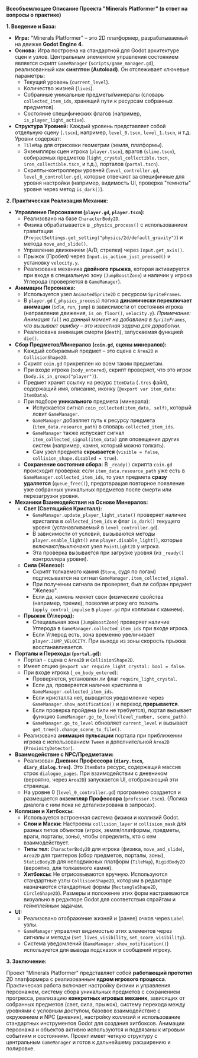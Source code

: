 **Всеобъемлющее Описание Проекта "Minerals Platformer" (в ответ на вопросы о практике)**

**1. Введение и База:**

*   **Игра:** "Minerals Platformer" – это 2D платформер, разрабатываемый на движке **Godot Engine 4**.
*   **Основа:** Игра построена на стандартной для Godot архитектуре сцен и узлов. Центральным элементом управления состоянием является скрипт `GameManager` (`scripts/game_manager.gd`), реализованный как **синглтон (Autoload)**. Он отслеживает ключевые параметры:
    *   Текущий уровень (`current_level`).
    *   Количество жизней (`lives`).
    *   Собранные уникальные предметы/минералы (словарь `collected_item_ids`, хранящий пути к ресурсам собранных предметов).
    *   Состояние специфических флагов (например, `is_player_light_active`).
*   **Структура Уровней:** Каждый уровень представляет собой отдельную сцену (`.tscn`), например, `level_0.tscn`, `level_1.tscn`, и т.д. Уровни содержат:
    *   `TileMap` для отрисовки геометрии (земля, платформы).
    *   Экземпляры сцен игрока (`player.tscn`), врагов (`slime.tscn`), собираемых предметов (`light_crystal_collectible.tscn`, `iron_collectible.tscn`, и т.д.), порталов (`portal.tscn`).
    *   Скрипты-контроллеры уровней (`level_controller.gd`, `level_0_controller.gd`), которые отвечают за специфичные для уровня настройки (например, видимость UI, проверка "темноты" уровня через метод `is_dark()`).

**2. Практическая Реализация Механик:**

*   **Управление Персонажем (`player.gd`, `player.tscn`):**
    *   Реализовано на базе `CharacterBody2D`.
    *   Физика обрабатывается в `_physics_process()` с использованием гравитации (`ProjectSettings.get_setting("physics/2d/default_gravity")`) и метода `move_and_slide()`.
    *   Управление движением (A/D, стрелки) через `Input.get_axis()`.
    *   Прыжок (Пробел) через `Input.is_action_just_pressed()` и установку `velocity.y`.
    *   Реализована механика **двойного прыжка**, которая активируется при входе в специальную зону (`JumpBoostZone`) и наличии у игрока Углерода (проверяется в `GameManager`).
*   **Анимации Персонажа:**
    *   Используется узел `AnimatedSprite2D` с ресурсом `SpriteFrames`.
    *   В `player.gd` (`_physics_process`) логика **динамически переключает анимации** (`idle`, `run`, `jump`) в зависимости от состояния игрока (направление движения, `is_on_floor()`, `velocity.y`). *Примечание: Анимация `fall` на данный момент не добавлена в `SpriteFrames`, что вызывает ошибку – это известная задача для доработки.*
    *   Реализована анимация смерти (`death`), запускаемая функцией `die()`.
*   **Сбор Предметов/Минералов (`coin.gd`, сцены минералов):**
    *   Каждый собираемый предмет – это сцена с `Area2D` и `CollisionShape2D`.
    *   Скрипт `coin.gd` прикреплен ко всем таким предметам.
    *   При входе игрока (`body_entered`), скрипт проверяет, что это игрок (`body.is_in_group("player")`).
    *   Предмет хранит ссылку на ресурс `ItemData` (`.tres` файл), содержащий имя, описание, иконку (`@export var item_data: ItemData`).
    *   При подборе **уникального** предмета (минерала):
        *   Испускается сигнал `coin_collected(item_data, self)`, который ловит `GameManager`.
        *   `GameManager` добавляет путь к ресурсу предмета (`item_data.resource_path`) в словарь `collected_item_ids`.
        *   `GameManager` также испускает сигнал `item_collected_signal(item_data)` для оповещения других систем (например, камня, который можно толкать).
        *   Сам узел предмета **скрывается** (`visible = false`, `collision_shape.disabled = true`).
    *   **Сохранение состояния сбора:** В `_ready()` скрипта `coin.gd` происходит проверка: если `item_data.resource_path` уже есть в `GameManager.collected_item_ids`, то узел предмета **сразу удаляется** (`queue_free()`), предотвращая повторное появление уже собранных уникальных предметов после смерти или перезагрузки уровня.
*   **Механики Взаимодействия на Основе Минералов:**
    *   **Свет (Светящийся Кристалл):**
        *   `GameManager.update_player_light_state()` проверяет наличие кристалла в `collected_item_ids` и флаг `is_dark()` текущего уровня (устанавливаемый в `level_controller.gd`).
        *   В зависимости от условий, вызываются методы `player.enable_light()` или `player.disable_light()`, которые включают/выключают узел `PointLight2D` у игрока.
        *   Эта проверка вызывается при загрузке уровня (из `_ready()` контроллера уровня).
    *   **Сила (Железо):**
        *   Скрипт толкаемого камня (`Stone`, судя по логам) подписывается на сигнал `GameManager.item_collected_signal`.
        *   При получении сигнала он проверяет, был ли собран предмет "Железо".
        *   Если да, камень меняет свои физические свойства (например, трение), позволяя игроку его толкать (`apply_central_impulse` в `player.gd` при коллизии с камнем).
    *   **Прыжок (Углерод):**
        *   Специальная зона (`JumpBoostZone`) проверяет наличие Углерода в `GameManager.collected_item_ids` при входе игрока.
        *   Если Углерод есть, зона временно увеличивает `player.JUMP_VELOCITY`. При выходе из зоны скорость прыжка восстанавливается.
*   **Порталы и Переходы (`portal.gd`):**
    *   Портал – сцена с `Area2D` и `CollisionShape2D`.
    *   Имеет опцию `@export var require_light_crystal: bool = false`.
    *   При входе игрока (`_on_body_entered`):
        *   Проверяется, установлен ли флаг `require_light_crystal`.
        *   Если да, проверяется наличие кристалла в `GameManager.collected_item_ids`.
        *   Если кристалла нет, выводится уведомление через `GameManager.show_notification()` и переход **прерывается**.
        *   Если проверка пройдена (или не требуется), портал вызывает функцию `GameManager.go_to_level(level_number, scene_path)`.
        *   `GameManager.go_to_level` обновляет `current_level` и вызывает `get_tree().change_scene_to_file()`.
    *   Реализована **анимация пульсации** портала при приближении игрока с использованием `Tween` и дополнительной `Area2D` (`ProximityDetector`).
*   **Взаимодействие с NPC/Предметами:**
    *   Реализован **Дневник Профессора (`diary.tscn`, `diary_dialog.tres`)**. Это `ItemData` ресурс, содержащий массив строк `dialogue_pages`. При взаимодействии с дневником (вероятно, через `Area2D`) запускается UI, отображающий эти страницы.
    *   На уровне 0 (`level_0_controller.gd`) программно создается и размещается **экземпляр Профессора** (`professor.tscn`). (Логика диалога с ним пока не детализирована в запросах).
*   **Коллизии и Хитбоксы:**
    *   Используется встроенная система физики и коллизий Godot.
    *   **Слои и Маски:** Настроены `collision_layer` и `collision_mask` для разных типов объектов (игрок, земля/платформы, предметы, враги, порталы, зоны), чтобы определить, кто с кем взаимодействует.
    *   **Типы тел:** `CharacterBody2D` для игрока (физика, `move_and_slide`), `Area2D` для триггеров (сбор предметов, порталы, зоны), `StaticBody2D` для неподвижных платформ (`TileMap`), `RigidBody2D` (вероятно, для толкаемого камня).
    *   **Хитбоксы:** Не отрисовываются вручную. Используются стандартные узлы `CollisionShape2D`, которым в редакторе назначаются стандартные формы (`RectangleShape2D`, `CircleShape2D`). Размеры и положение этих форм настраиваются визуально в редакторе Godot для соответствия спрайтам и геймплейным задачам.
*   **UI:**
    *   Реализовано отображение жизней и (ранее) очков через `Label` узлы.
    *   `GameManager` управляет видимостью этих элементов через сигналы и методы (`set_lives_visibility`, `set_score_visibility`).
    *   Система уведомлений (`GameManager.show_notification()`) используется для вывода подсказок и сообщений игроку.

**3. Заключение:**

Проект "Minerals Platformer" представляет собой **работающий прототип** 2D платформера с реализованным **ядром игрового процесса**. Практическая работа включает настройку физики и управления персонажем, систему сбора уникальных предметов с сохранением прогресса, реализацию **конкретных игровых механик**, зависящих от собранных предметов (свет, сила, прыжок), систему перехода между уровнями с условным доступом, базовое взаимодействие с окружением и NPC (дневник), настройку коллизий и использование стандартных инструментов Godot для создания хитбоксов. Анимации персонажа и объектов активно используются и подвязаны к игровым событиям и состояниям. Проект имеет четкую структуру с центральным `GameManager` и готов к дальнейшему расширению и полировке. 